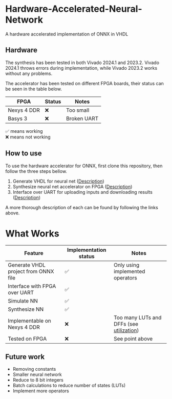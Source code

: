 # Hardware-Accelerated-Neural-Network

A hardware accelerated implementation of ONNX in VHDL

## Hardware

The synthesis has been tested in both Vivado 2024.1 and 2023.2. Vivado 2024.1 throws errors during implementation, while Vivado 2023.2 works without any problems.

The accelerator has been tested on different FPGA boards, their status can be seen in the table below.

|FPGA       |Status   | Notes
|-----------|---------|----|
|Nexys 4 DDR|❌      |Too small|
|Basys 3    |❌      |Broken UART|


✅ means working  
❌ means not working

## How to use

To use the hardware accelerator for ONNX, first clone this repository, then follow the three steps bellow.

1. Generate VHDL for neural net ([Description](generator/README.md))
2. Synthesize neural net accelerator on FPGA ([Description](accelerator/README.md))
3. Interface over UART for uploading inputs and downloading results ([Description](interface/README.md))

A more thorough description of each can be found by following the links above.

# What Works

|Feature | Implementation status|Notes |
|--------|----------------------|------|
|Generate VHDL project from ONNX file|✅| Only using implemented operators|
|Interface with FPGA over UART|✅||
|Simulate NN|✅||
|Synthesize NN|✅||
|Implementable on Nexys 4 DDR|❌|Too many LUTs and DFFs (see [utilization](accelerator/test.md))|
|Tested on FPGA|❌|See point above|

## Future work
* Removing constants
* Smaller neural network
* Reduce to 8 bit integers
* Batch calculations to reduce number of states (LUTs)
* Implement more operators
